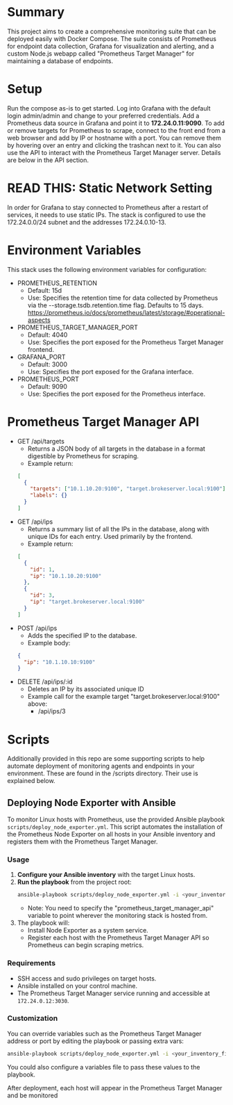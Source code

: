 # Summary

This project aims to create a comprehensive monitoring suite that can be deployed easily with Docker Compose. The suite consists of Prometheus for endpoint data collection, Grafana for visualization and alerting, and a custom Node.js webapp called "Prometheus Target Manager" for maintaining a database of endpoints.

# Setup

Run the compose as-is to get started. Log into Grafana with the default login admin/admin and change to your preferred credentials. Add a Prometheus data source in Grafana and point it to **172.24.0.11:9090**.
To add or remove targets for Prometheus to scrape, connect to the front end from a web browser and add by IP or hostname with a port. You can remove them by hovering over an entry and clicking the trashcan next to it.
You can also use the API to interact with the Prometheus Target Manager server. Details are below in the API section.

# READ THIS: Static Network Setting

In order for Grafana to stay connected to Prometheus after a restart of services, it needs to use static IPs. The stack is configured to use the 172.24.0.0/24 subnet and the addresses 172.24.0.10-13.

# Environment Variables

This stack uses the following environment variables for configuration:

- PROMETHEUS_RETENTION
  - Default: 15d
  - Use: Specifies the retention time for data collected by Prometheus via the --storage.tsdb.retention.time flag. Defaults to 15 days. https://prometheus.io/docs/prometheus/latest/storage/#operational-aspects
- PROMETHEUS_TARGET_MANAGER_PORT
  - Default: 4040
  - Use: Specifies the port exposed for the Prometheus Target Manager frontend.
- GRAFANA_PORT
  - Default: 3000
  - Use: Specifies the port exposed for the Grafana interface.
- PROMETHEUS_PORT
  - Default: 9090
  - Use: Specifies the port exposed for the Prometheus interface.

# Prometheus Target Manager API

- GET /api/targets
  - Returns a JSON body of all targets in the database in a format digestible by Prometheus for scraping.
  - Example return:
  ```json
  [
    {
      "targets": ["10.1.10.20:9100", "target.brokeserver.local:9100"],
      "labels": {}
    }
  ]
  ```
- GET /api/ips
  - Returns a summary list of all the IPs in the database, along with unique IDs for each entry. Used primarily by the frontend.
  - Example return:
  ```json
  [
    {
      "id": 1,
      "ip": "10.1.10.20:9100"
    },
    {
      "id": 3,
      "ip": "target.brokeserver.local:9100"
    }
  ]
  ```
- POST /api/ips
  - Adds the specified IP to the database.
  - Example body:
  ```json
  {
    "ip": "10.1.10.10:9100"
  }
  ```
- DELETE /api/ips/:id
  - Deletes an IP by its associated unique ID
  - Example call for the example target "target.brokeserver.local:9100" above:
    - /api/ips/3

# Scripts

Additionally provided in this repo are some supporting scripts to help automate deployment of monitoring agents and endpoints in your environment. These are found in the /scripts directory. Their use is explained below.

## Deploying Node Exporter with Ansible

To monitor Linux hosts with Prometheus, use the provided Ansible playbook `scripts/deploy_node_exporter.yml`. This script automates the installation of the Prometheus Node Exporter on all hosts in your Ansible inventory and registers them with the Prometheus Target Manager.

### Usage

1. **Configure your Ansible inventory** with the target Linux hosts.
2. **Run the playbook** from the project root:
   ```sh
   ansible-playbook scripts/deploy_node_exporter.yml -i <your_inventory_file> -e "prometheus_target_manager_api=http://monitoring.domain.local"
   ```
   - Note: You need to specify the "prometheus_target_manager_api" variable to point wherever the monitoring stack is hosted from.
3. The playbook will:
   - Install Node Exporter as a system service.
   - Register each host with the Prometheus Target Manager API so Prometheus can begin scraping metrics.

### Requirements

- SSH access and sudo privileges on target hosts.
- Ansible installed on your control machine.
- The Prometheus Target Manager service running and accessible at `172.24.0.12:3030`.

### Customization

You can override variables such as the Prometheus Target Manager address or port by editing the playbook or passing extra vars:

```sh
ansible-playbook scripts/deploy_node_exporter.yml -i <your_inventory_file> -e "prometheus_target_manager_api=http://monitoring.domain.local prometheus_target_manager_api_port:3030"
```

You could also configure a variables file to pass these values to the playbook.

After deployment, each host will appear in the Prometheus Target Manager and be monitored
